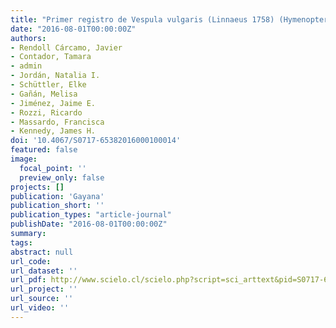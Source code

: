 ```yaml
---
title: "Primer registro de Vespula vulgaris (Linnaeus 1758) (Hymenoptera: Vespidae) en la isla Navarino, Chile"
date: "2016-08-01T00:00:00Z"
authors:
- Rendoll Cárcamo, Javier 
- Contador, Tamara 
- admin
- Jordán, Natalia I. 
- Schüttler, Elke 
- Gañán, Melisa 
- Jiménez, Jaime E.
- Rozzi, Ricardo 
- Massardo, Francisca 
- Kennedy, James H.
doi: '10.4067/S0717-65382016000100014'
featured: false
image:
  focal_point: ''
  preview_only: false
projects: []
publication: 'Gayana'
publication_short: ''
publication_types: "article-journal"
publishDate: "2016-08-01T00:00:00Z"
summary: 
tags: 
abstract: null
url_code: 
url_dataset: ''
url_pdf: http://www.scielo.cl/scielo.php?script=sci_arttext&pid=S0717-65382016000100014&lng=en&nrm=iso&tlng=en
url_project: ''
url_source: ''
url_video: ''
---
```




